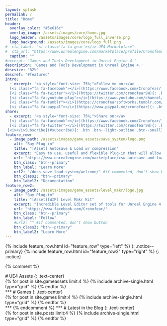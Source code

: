 ```yaml
---
layout: splash
permalink: /
title: "Home"
header:
  overlay_color: "#5e616c"
  overlay_image: /assets/images/core/home.jpg
  logo_header: /assets/images/core/logo_full_inverse.png
  logo_background: /assets/images/core/logo_full.png
#  cta_label: "<i class='fa fa-gear'></i> UE4 Marketplace"
#  cta_url: "https://www.unrealengine.com/marketplace/profile/Cronofear%20Softworks"
  caption: ""
#excerpt: 'Games and Tools Development in Unreal Engine 4.'
description: 'Games and Tools Development in Unreal Engine 4.'
descsize: '82%'
descref: '#featured'
intro:
  - excerpt: '<a style="font-size: 75%;">Follow me on:</a>
  [<i class="fa fa-facebook"></i>](https://www.facebook.com/Cronofear/){: .btn .btn--light-outline .btn--small}
  [<i class="fa fa-twitter"></i>](https://twitter.com/cronofearSW){: .btn .btn--light-outline .btn--small}
  [<i class="fa fa-youtube-play"></i>](https://www.youtube.com/channel/UCTE-TAOV8uGyX5ITofi93Ew){: .btn .btn--light-outline .btn--small}
  [<i class="fa fa-tumblr"></i>](https://cronofearsoftworks.tumblr.com/){: .btn .btn--light-outline .btn--small} 
  [<i class="fa fa-paypal"></i>](https://www.paypal.me/cronofear){: .btn .btn--light-outline .btn--small}'
share:
  - excerpt: '<a style="font-size: 75%;">Share on:</a>
  [<i class="fa fa-facebook"></i>](https://www.facebook.com/Cronofear/){: .btn .btn--light-outline .btn--small}
  [<i class="fa fa-twitter"></i>](https://twitter.com/cronofearSW){: .btn .btn--light-outline .btn--small}
 [<i></i>Subscribe](#subscribe){: .btn .btn--light-outline .btn--small}'
feature_row:
  - image_path: /assets/images/game_assets/save_system/logo.png                           #FEATURED IMAGE 1 500x280
    alt: "Buy Plug-in"
    title: "[Asset] Autosave & Load w/ compression"
    excerpt: "Easy to use, useful and flexible Plug-in that will allow you to implement a Save and Load system in your games. In a breeze!"
    url: "https://www.unrealengine.com/marketplace/csw-autosave-and-load-system-w-compression"
    btn_class: "btn--primary"
    btn_label: "Learn More"
    url2: "/docs-save-load-system/welcome/" #if commented, don't show button
    btn_class2: "btn--primary"
    btn_label2: "Documentation" 
feature_row2:
  - image_path: /assets/images/game_assets/level_makr/logo.jpg                            #FEATURED IMAGE 2 500x280
    alt: "Buy Plug-in"
    title: "[Asset][WIP] Level Makr Kit"
    excerpt: "Incredible Level Editor set of tools for Unreal Engine 4. Craft your games and give your players the ability to create and share their own levels!"
    url: "https://www.facebook.com/Cronofear/"
    btn_class: "btn--primary"
    btn_label: "Follow"
    #url2: "" #if commented, don't show button
    btn_class2: "btn--primary"
    btn_label2: "Learn More" 
---
```


<a id="featured">
<!-- Featuring -->
{% include feature_row.html id="feature_row" type="left" %}
{: .notice--primary}
{% include feature_row.html id="feature_row2" type="right" %}
{: .notice}

{% comment %}
<!-- Listing Assets -->
<a id="gameassets">
# <i class="fa fa-plug"></i> UE4 Assets
{: .text-center}
<div class="grid__wrapper" style="height:auto; overflow:auto">
  {% for post in site.gameassets limit:4 %}
    {% include archive-single.html type="grid" %}
  {% endfor %}
</div>
***

<!-- Listing Games -->
<a id="games">
# <i class="fa fa-gamepad"></i> Games
{: .text-center}
<div class="grid__wrapper" style="height:auto; overflow:auto">
  {% for post in site.games limit:4 %}
    {% include archive-single.html type="grid" %}
  {% endfor %}
</div>
***
{% endcomment %}
***
<!-- Listing Blog -->
<a id="blog">
# <i class="fa fa-coffee"></i> Latest in the Blog
{: .text-center}
<div class="grid__wrapper" style="height:auto; overflow:auto">
  {% for post in site.posts limit:4 %}
    {% include archive-single.html type="grid" %}
  {% endfor %}
</div>